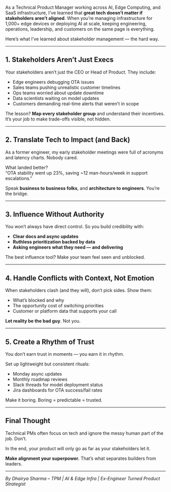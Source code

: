 As a Technical Product Manager working across AI, Edge Computing, and SaaS infrastructure, I've learned that **great tech doesn’t matter if stakeholders aren’t aligned**. When you’re managing infrastructure for 1,000+ edge devices or deploying AI at scale, keeping engineering, operations, leadership, and customers on the same page is everything.

Here’s what I’ve learned about stakeholder management — the hard way.

---

## 1. Stakeholders Aren’t Just Execs

Your stakeholders aren’t just the CEO or Head of Product. They include:

- Edge engineers debugging OTA issues
- Sales teams pushing unrealistic customer timelines
- Ops teams worried about update downtime
- Data scientists waiting on model updates
- Customers demanding real-time alerts that weren’t in scope

The lesson? **Map every stakeholder group** and understand their incentives. It’s your job to make trade-offs visible, not hidden.

---

## 2. Translate Tech to Impact (and Back)

As a former engineer, my early stakeholder meetings were full of acronyms and latency charts. Nobody cared.

What landed better?  
“OTA stability went up 23%, saving ~12 man-hours/week in support escalations.”

Speak **business to business folks**, and **architecture to engineers**. You’re the bridge.

---

## 3. Influence Without Authority

You won’t always have direct control. So you build credibility with:

- **Clear docs and async updates**
- **Ruthless prioritization backed by data**
- **Asking engineers what they need — and delivering**

The best influence tool? Make your team feel seen and unblocked.

---

## 4. Handle Conflicts with Context, Not Emotion

When stakeholders clash (and they will), don’t pick sides. Show them:

- What’s blocked and why
- The opportunity cost of switching priorities
- Customer or platform data that supports your call

**Let reality be the bad guy**. Not you.

---

## 5. Create a Rhythm of Trust

You don’t earn trust in moments — you earn it in rhythm.

Set up lightweight but consistent rituals:

- Monday async updates
- Monthly roadmap reviews
- Slack threads for model deployment status
- Jira dashboards for OTA success/fail rates

Make it boring. Boring = predictable = trusted.

---

## Final Thought

Technical PMs often focus on tech and ignore the messy human part of the job. Don’t.

In the end, your product will only go as far as your stakeholders let it.

**Make alignment your superpower.** That’s what separates builders from leaders.

---

*By Dhairya Sharma – TPM | AI & Edge Infra | Ex-Engineer Turned Product Strategist*
